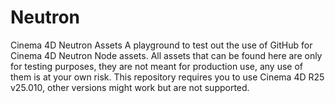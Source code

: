 # Neutron
Cinema 4D Neutron Assets
A playground to test out the use of GitHub for Cinema 4D Neutron Node assets.
All assets that can be found here are only for testing purposes, they are not meant for production use, any use of them is at your own risk.
This repository requires you to use Cinema 4D R25 v25.010, other versions might work but are not supported.
